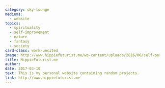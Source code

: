 ```yaml
---
category: sky-lounge
mediums:
  - website
topics:
  - spirituality
  - self-improvement
  - nature
  - fantasy
  - society
card-class: work-uncited
image: http://www.hippiefuturist.me/wp-content/uploads/2016/06/self-portrait-e1486771781566.jpg
title: HippieFuturist.me
author:
date: 2017-03-10
text: This is my personal website containing random projects.
link: http://www.hippiefuturist.me
---
```

